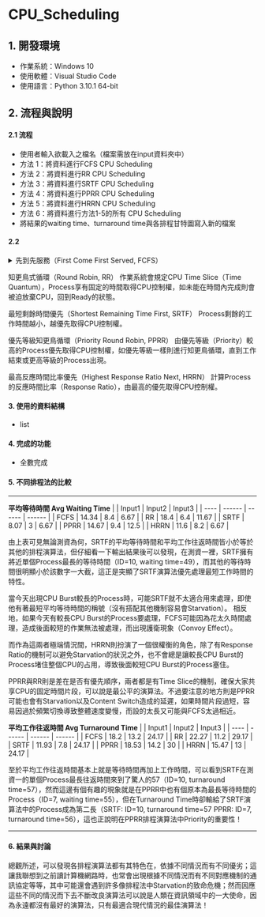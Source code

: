 # CPU_Scheduling

## 1. 開發環境

- 作業系統：Windows 10
- 使用軟體：Visual Studio Code
- 使用語言：Python 3.10.1 64-bit

## 2. 流程與說明

#### 2.1 流程

- 使用者輸入欲載入之檔名（檔案需放在input資料夾中）
- 方法 1：將資料進行FCFS CPU Scheduling
- 方法 2：將資料進行RR CPU Scheduling
- 方法 3：將資料進行SRTF CPU Scheduling
- 方法 4：將資料進行PPRR CPU Scheduling
- 方法 5：將資料進行HRRN CPU Scheduling
- 方法 6：將資料進行方法1-5的所有 CPU Scheduling
- 將結果的waiting time、turnaround time與各排程甘特圖寫入新的檔案

#### 2.2

<details>
  <summary>先到先服務（First Come First Served, FCFS）</summary>

  Arrival time越早的Process越優先取得CPU控制權。

</details>

 知更鳥式循環（Round Robin, RR）
作業系統會規定CPU Time Slice（Time Quantum），Process享有固定的時間取得CPU控制權，如未能在時間內完成則會被迫放棄CPU，回到Ready的狀態。

最短剩餘時間優先（Shortest Remaining Time First, SRTF）
Process剩餘的工作時間越小，越優先取得CPU控制權。

優先等級知更鳥循環（Priority Round Robin, PPRR）
由優先等級（Priority）較高的Process優先取得CPU控制權，如優先等級一樣則進行知更鳥循環，直到工作結束或更高等級的Process出現。

最高反應時間比率優先（Highest Response Ratio Next, HRRN）
計算Process的反應時間比率（Response Ratio），由最高的優先取得CPU控制權。

#### 3. 使用的資料結構

- list

#### 4. 完成的功能

- 全數完成

#### 5. 不同排程法的比較

---

**平均等待時間 Avg Waiting Time**
|      | Input1 | Input2 | Input3 |
| ---- | ------ | ------ | ------ |
| FCFS | 14.34  | 8.4    | 6.67   |
| RR   | 18.4   | 6.4    | 11.67  |
| SRTF | 8.07   | 3      | 6.67   |
| PPRR | 14.67  | 9.4    | 12.5   |
| HRRN | 11.6   | 8.2    | 6.67   |

由上表可見無論測資為何，SRTF的平均等待時間和平均工作往返時間皆小於等於其他的排程演算法，但仔細看一下輸出結果後可以發現，在測資一裡，SRTF擁有將近單個Process最長的等待時間（ID=10, waiting time=49），而其他的等待時間很明顯小於該數字一大截，這正是突顯了SRTF演算法優先處理最短工作時間的特性。

當今天出現CPU Burst較長的Process時，可能SRTF就不太適合用來處理，即使他有著最短平均等待時間的稱號（沒有搭配其他機制容易會Starvation）。
相反地，如果今天有較長CPU Burst的Process要處理，FCFS可能因為花太久時間處理，造成後面較短的作業無法被處理，而出現護衛現象（Convoy Effect）。

而作為這兩者極端情況間，HRRN則扮演了一個很權衡的角色，除了有Response Ratio的機制可以避免Starvation的狀況之外，也不會總是讓較長CPU Burst的Process堵住整個CPU的占用，導致後面較短CPU Burst的Process塞住。

PPRR與RR則是差在是否有優先順序，兩者都是有Time Slice的機制，確保大家共享CPU的固定時間片段，可以說是最公平的演算法。不過要注意的地方則是PPRR可能也會有Starvation以及Content Switch造成的延遲，如果時間片段過短，容易因過於頻繁切換導致整體速度變慢，而設的太長又可能與FCFS太過相近。


**平均工作往返時間 Avg Turnaround Time**
|      | Input1 | Input2 | Input3 |
| ---- | ------ | ------ | ------ |
| FCFS | 18.2   | 13.2   | 24.17  |
| RR   | 22.27  | 11.2   | 29.17  |
| SRTF | 11.93  | 7.8    | 24.17  |
| PPRR | 18.53  | 14.2   | 30     |
| HRRN | 15.47  | 13     | 24.17  |

至於平均工作往返時間基本上就是等待時間再加上工作時間，可以看到SRTF在測資一的單個Process最長往返時間來到了驚人的57（ID=10, turnaround time=57），然而這邊有個有趣的現象就是在PPRR中也有個原本為最長等待時間的Process（ID=7, waiting time=55），但在Turnaround Time時卻輸給了SRTF演算法中的Process成為第二長（SRTF: ID=10, turnaround time=57 PPRR: ID=7, turnaround time=56），這也正說明在PPRR排程演算法中Priority的重要性！

---

#### 6. 結果與討論
總觀所述，可以發現各排程演算法都有其特色在，依據不同情況而有不同優劣；這讓我聯想到之前讀計算機網路時，也常會出現根據不同情況而有不同對應機制的通訊協定等等，其中可能還會遇到許多像排程法中Starvation的致命危機；然而因應這些不同的情況而下去不斷改良演算法可以說是人類在資訊領域中的一大使命，因為永遠都沒有最好的演算法，只有最適合現代情況的最佳演算法！
